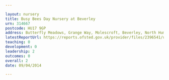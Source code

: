 ```yaml
---

layout: nursery
title: Busy Bees Day Nursery at Beverley
urn: 314667
postcode: HU17 9GP
address: Butterfly Meadows, Grange Way, Molescroft, Beverley, North Humberside, HU17 9GP
latestReportUrl: https://reports.ofsted.gov.uk/provider/files/2396541/urn/314667.pdf
teaching: 0
development: 0
leadership: 2
outcomes: 0
overall: 2
date: 09/04/2014

---
```

